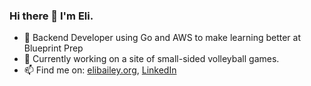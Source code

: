 ### Hi there 👋 I'm Eli.

- :wrench: Backend Developer using Go and AWS to make learning better at Blueprint Prep
- 🌱 Currently working on a site of small-sided volleyball games.
- 📫 Find me on: [elibailey.org](https://elibailey.org), [LinkedIn](https://www.linkedin.com/in/elijahbailey/)  

<!--
**eli1797/eli1797** is a ✨ _special_ ✨ repository because its `README.md` (this file) appears on your GitHub profile.

Here are some ideas to get you started:

- 🔭 I’m currently working on ...
- 🌱 I’m currently learning ...
- 👯 I’m looking to collaborate on ...
- 🤔 I’m looking for help with ...
- 💬 Ask me about ...
- 📫 How to reach me: ...
- 😄 Pronouns: ...
- ⚡ Fun fact: ...
-->
